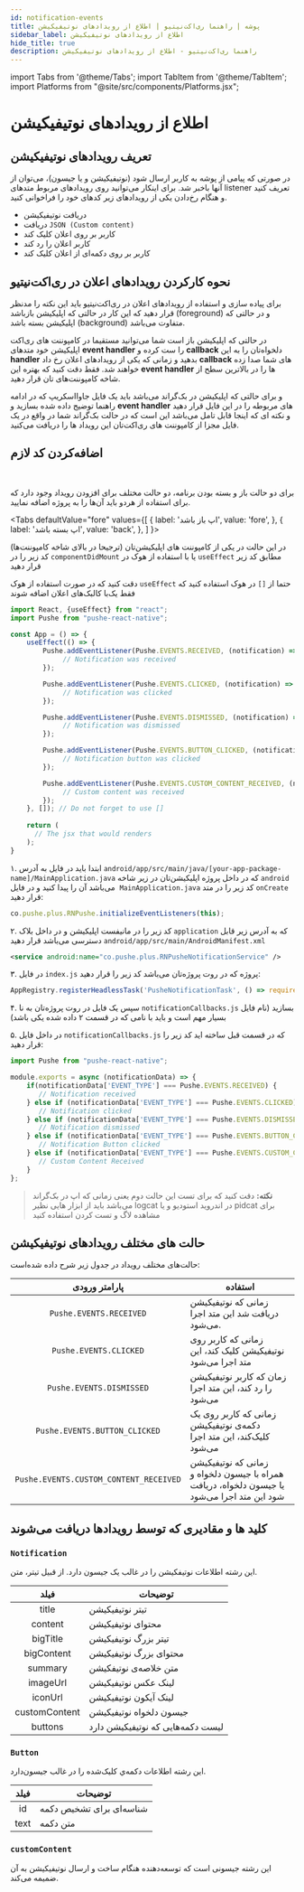 ```yaml
---
id: notification-events
title: پوشه | راهنما ری‌اکت‌نیتیو | اطلاع از رویداد‌های نوتیفیکیشن
sidebar_label: اطلاع از رویداد‌های نوتیفیکیشن
hide_title: true
description: راهنما ری‌اکت‌نیتیو - اطلاع از رویدادهای نوتیفیکیشن
---
```


import Tabs from '@theme/Tabs';
import TabItem from '@theme/TabItem';
import Platforms from "@site/src/components/Platforms.jsx";

# اطلاع از رویداد‌های نوتیفیکیشن

<Platforms android/>

## تعریف رویدادهای نوتیفیکیشن

در صورتی که پیامی از پوشه به کاربر ارسال شود (نوتیفیکیشن و یا جیسون)، می‌توان از آنها باخبر شد.
برای اینکار می‌توانید روی رویدادهای مربوط متدهای listener تعریف کنید و هنگام رخ‌دادن یکی از رویدادهای زیر کدهای خود را فراخوانی کنید.
* دریافت نوتیفیکیشن
* دریافت ```JSON (Custom content)```
* کاربر بر روی اعلان کلیک کند
* کاربر اعلان را رد کند
* کاربر بر روی دکمه‌ای از اعلان کلیک کند

## نحوه کارکردن رویدادهای اعلان در ری‌اکت‌نیتیو

برای پیاده سازی و استفاده از رویدادهای اعلان در ری‌اکت‌نیتیو باید این نکته را مدنظر قرار دهید که این کار در حالتی که اپلیکیشن بازباشد (foreground) و در حالتی که اپلیکیشن بسته باشد (background) متفاوت می‌باشد.

در حالتی که اپلیکیشن باز است شما می‌توانید مستقیما در کامپوننت های ری‌اکت اپلیکیشن خود متدهای **event handler** را ست کرده و **callback** دلخواه‌تان را به این **handler** بدهید و زمانی که یکی از رویدادهای اعلان رخ داد **callback** های شما صدا زده خواهند شد. فقط دقت کنید که بهتره این **event handler** ها را در بالاترین سطح از شاخه کامپوننت‌های تان قرار دهید.

و برای حالتی که اپلیکیشن در بک‌گراند می‌باشد باید یک فایل جاوااسکریپ که در ادامه راهنما توضیج داده شده بسازید و **event handler** های مربوطه را در این فایل قرار دهید و نکته ای که اینجا قابل تامل می‌باشد این است که در حالت بک‌گراند شما در واقع در یک فایل مجزا از کامپوننت های ری‌اکت‌تان این رویداد ها را دریافت می‌کنید.


## اضافه‌کردن کد لازم

<br />

برای دو حالت باز و بسته بودن برنامه، دو حالت مختلف برای افزودن رویداد وجود دارد که برای استفاده از هردو باید آن‌ها را به پروژه اضافه نمایید.

<Tabs
  defaultValue="fore"
  values={[
    { label: 'اپ باز باشد', value: 'fore', },
    { label: 'اپ بسته باشد', value: 'back', },
  ]
}>

<TabItem value="fore">

در این حالت در یکی از کامپوننت های اپلیکیشن‌تان (ترجیحا در بالای شاخه کامپوننت‌ها) کد زیر را در 
```componentDidMount``` 
یا با استفاده از هوک در 
```useEffect```
مطابق کد زیر قرار دهید

دقت کنید که در صورت استفاده از هوک ```useEffect``` حتما از ```[]``` در هوک استفاده کنید که فقط یک‌با 
کالبک‌های اعلان اضافه شوند

```js
import React, {useEffect} from "react";
import Pushe from "pushe-react-native";

const App = () => {
    useEffect(() => {
        Pushe.addEventListener(Pushe.EVENTS.RECEIVED, (notification) => {
             // Notification was received
        });

        Pushe.addEventListener(Pushe.EVENTS.CLICKED, (notification) => {
             // Notification was clicked
        });

        Pushe.addEventListener(Pushe.EVENTS.DISMISSED, (notification) => {
             // Notification was dismissed
        });

        Pushe.addEventListener(Pushe.EVENTS.BUTTON_CLICKED, (notification) => {
             // Notification button was clicked
        });

        Pushe.addEventListener(Pushe.EVENTS.CUSTOM_CONTENT_RECEIVED, (notification) => {
             // Custom content was received
        });
    }, []); // Do not forget to use []
    
    return (
      // The jsx that would renders
    );  
}
```
</TabItem>

<TabItem value="back">

۱. ابتدا باید در فایل به آدرس
‍‍```‍‍android/app/src/main/java/[your-app-package-name]/MainApplication.java```
که در داخل پروژه اپلیکیشن‌تان در زیر شاخه
‍‍‍```android```
می‌باشد آن را پیدا کنید و در فایل ‍‍
```MainApplication.java```
کد زیر را در متد
```onCreate```
قرار دهید:

```js
co.pushe.plus.RNPushe.initializeEventListeners(this);
```

۲. کد زیر را در مانیفست اپلیکیشن و در داخل بلاک `application` که به آدرس زیر قابل دسترسی می‌باشد قرار دهید
‍‍```‍‍android/app/src/main/AndroidManifest.xml```

```xml
<service android:name="co.pushe.plus.RNPusheNotificationService" />
```

۳. در فایل ‍‍‍```index.js``` پروژه که در روت پروژه‌تان می‌باشد کد زیر را قرار دهید:

```js
AppRegistry.registerHeadlessTask('PusheNotificationTask', () => require('./notificationCallbacks'));
```

۴. سپس یک فایل در روت پروژه‌تان به نا
```notificationCallbacks.js```
بسازید (نام فایل بسیار مهم است و باید با نامی که در قسمت ۲ داده شده یکی باشد)

۵. در داخل فایل ```notificationCallbacks.js``` که در قسمت قبل ساخته اید کد زیر را قرار دهید:

```js
import Pushe from "pushe-react-native";

module.exports = async (notificationData) => {          
    if(notificationData['EVENT_TYPE'] === Pushe.EVENTS.RECEIVED) {
       // Notification received
    } else if (notificationData['EVENT_TYPE'] === Pushe.EVENTS.CLICKED) {
       // Notification clicked
    } else if (notificationData['EVENT_TYPE'] === Pushe.EVENTS.DISMISSED) {
       // Notification dismissed
    } else if (notificationData['EVENT_TYPE'] === Pushe.EVENTS.BUTTON_CLICKED) {
       // Notification Button clicked
    } else if (notificationData['EVENT_TYPE'] === Pushe.EVENTS.CUSTOM_CONTENT_RECEIVED) {
       // Custom Content Received
    }
};
```

> **نکته:** دقت کنید که برای تست این حالت دوم یعنی زمانی که اپ در بک‌گراند می‌باشد باید از ابزار هایی نظیر logcat در اندروید استودیو و یا pidcat برای مشاهده لاگ و تست کردن استفاده کنید

</TabItem>

</Tabs>


## حالت ‌های مختلف رویدادهای نوتیفیکیشن

حالت‌های مختلف رویداد در جدول زیر شرح‌ داده‌ شده‌است:

|پارامتر ورودی|استفاده|
|:--:|--|
|```Pushe.EVENTS.RECEIVED```|زمانی که نوتیفیکیشن دریافت شد این متد اجرا می‌شود.|
|```Pushe.EVENTS.CLICKED```|زمانی که کاربر روی نوتیفیکیشن کلیک کند، این متد اجرا می‌شود|
|```Pushe.EVENTS.DISMISSED```|زمان که کاربر نوتیفیکیشن را رد کند، این متد اجرا می‌شود|
|```Pushe.EVENTS.BUTTON_CLICKED```|زمانی که کاربر روی یک دکمه‌ی نوتیفیکیشن کلیک‌کند، این متد اجرا می‌شود|
|```Pushe.EVENTS.CUSTOM_CONTENT_RECEIVED```|زمانی که نوتیفیکیشن همراه با جیسون دلخواه و یا جیسون دلخواه‌، دریافت شود این متد اجرا می‌شود|


## کلید ها و مقادیری که توسط رویدادها دریافت می‌شوند


### `Notification`

 این رشته اطلاعات نوتیفکیشن را در غالب یک جیسون دارد. از قبیل تیتر، متن.

فیلد|توضیحات|
|:--:|--|
|title|تیتر نوتیفیکیشن|
|content|محتوای نوتیفیکیشن|
|bigTitle|تیتر بزرگ نوتیفیکیشن|
|bigContent|محتوای بزرگ نوتیفیکیشن|
|summary|متن خلاصه‌ی نوتیفکیشن|
|imageUrl|لینک عکس نوتیفیکیشن|
|iconUrl|لینک آیکون نوتیفیکیشن|
|customContent|جیسون دلخواه نوتیفیکیشن|
|buttons|لیست دکمه‌هایی که نوتیفیکیشن دارد|

### `Button`

 این رشته اطلاعات دکمه‌ي کلیک‌شده را در غالب جیسون‌دارد.

|فیلد|توضیحات|
|:--:|--|
|id|شناسه‌ای برای تشخیص دکمه|
|text|متن دکمه|

### `customContent`

 این رشته جیسونی است که توسعه‌دهنده هنگام ساخت و ارسال نوتیفیکیشن به آن ضمیمه می‌کند.

